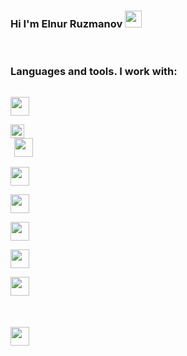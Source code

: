 ### Hi I'm Elnur Ruzmanov  <img src="https://media.giphy.com/media/hvRJCLFzcasrR4ia7z/giphy.gif" width="27px"/>  
</br>

### Languages and tools. I work with:
<code> <img src="https://upload.wikimedia.org/wikipedia/commons/thumb/0/00/HTML5_logo_black.svg/512px-HTML5_logo_black.svg.png" width="30px"> </code>
<code> <img src="https://brandslogos.com/wp-content/uploads/images/large/css-logo-black-and-white.png" width="22px"> 
<code> <img src="https://img.icons8.com/ios/500/sass.png" width="30px"> </code>
<code> <img src="https://brandslogos.com/wp-content/uploads/thumbs/bootstrap-logo-black-and-white.png" width="30px"> </code>
<code> <img src="https://iconape.com/wp-content/png_logo_vector/javascript.png" width="30px"> </code>
<code> <img src="https://cdn.freebiesupply.com/logos/large/2x/react-1-logo-black-and-white.png" width="30px"> </code>
<code> <img src="https://encrypted-tbn0.gstatic.com/images?q=tbn:ANd9GcT0aNIZkANMik0xkUcBotorD1qhUVuKHO1XL6i_O6BUoQe_CxrQ89gVU6vIktzp1BnGXVk&usqp=CAU" width="30px"> </code>
<code> <img src="https://git-scm.com/images/logos/logomark-black@2x.png" width="30px"> </code>

<code> <img src="https://raw.githubusercontent.com/Ashutosh00710/github-readme-activity-graph/main/asset/react.png" width="30px"> </code>



